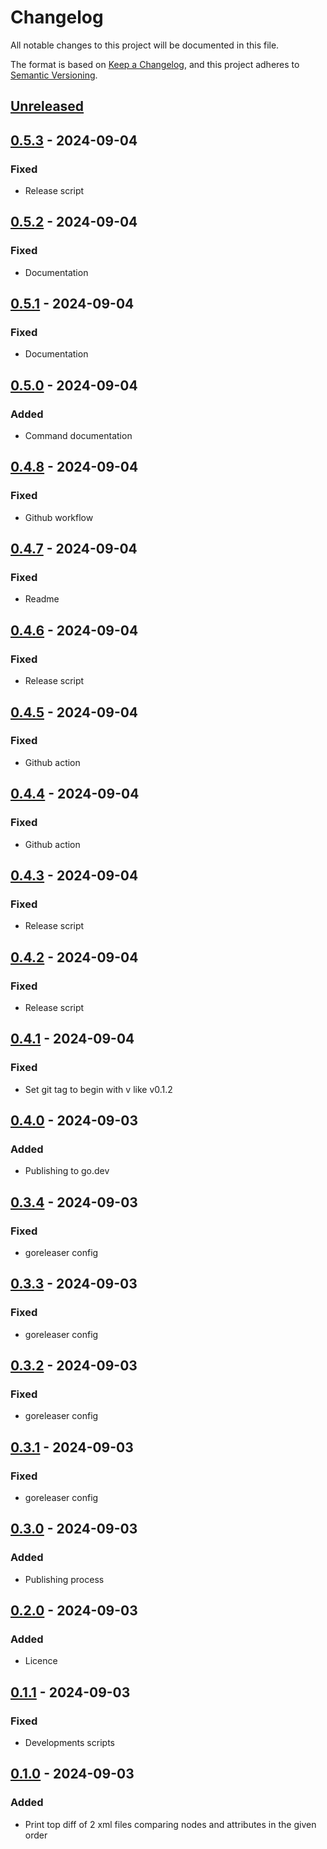 # Changelog
All notable changes to this project will be documented in this file.

The format is based on [Keep a Changelog](https://keepachangelog.com/en/1.0.0/), and this project adheres to [Semantic Versioning](https://semver.org/spec/v2.0.0.html).

## [Unreleased]

## [0.5.3] - 2024-09-04
### Fixed
- Release script

## [0.5.2] - 2024-09-04
### Fixed
- Documentation

## [0.5.1] - 2024-09-04
### Fixed
- Documentation

## [0.5.0] - 2024-09-04
### Added
- Command documentation

## [0.4.8] - 2024-09-04
### Fixed
- Github workflow

## [0.4.7] - 2024-09-04
### Fixed
- Readme

## [0.4.6] - 2024-09-04
### Fixed
- Release script

## [0.4.5] - 2024-09-04
### Fixed
- Github action

## [0.4.4] - 2024-09-04
### Fixed
- Github action

## [0.4.3] - 2024-09-04
### Fixed
- Release script

## [0.4.2] - 2024-09-04
### Fixed
- Release script

## [0.4.1] - 2024-09-04
### Fixed
- Set git tag to begin with v like v0.1.2

## [0.4.0] - 2024-09-03
### Added
- Publishing to go.dev

## [0.3.4] - 2024-09-03
### Fixed
- goreleaser config

## [0.3.3] - 2024-09-03
### Fixed
- goreleaser config

## [0.3.2] - 2024-09-03
### Fixed
- goreleaser config

## [0.3.1] - 2024-09-03
### Fixed
- goreleaser config

## [0.3.0] - 2024-09-03
### Added
- Publishing process

## [0.2.0] - 2024-09-03
### Added
- Licence

## [0.1.1] - 2024-09-03
### Fixed
- Developments scripts

## [0.1.0] - 2024-09-03
### Added
- Print top diff of 2 xml files comparing nodes and attributes in the given order

[Unreleased]: https://github.com/gilcu2/topdiffxml/compare/0.5.3...master
[0.5.3]: https://github.com/gilcu2/topdiffxml/compare/0.5.2...0.5.3
[0.5.2]: https://github.com/gilcu2/topdiffxml/compare/0.5.1...0.5.2
[0.5.1]: https://github.com/gilcu2/topdiffxml/compare/0.5.0...0.5.1
[0.5.0]: https://github.com/gilcu2/topdiffxml/compare/0.4.8...0.5.0
[0.4.8]: https://github.com/gilcu2/topdiffxml/compare/0.4.7...0.4.8
[0.4.7]: https://github.com/gilcu2/topdiffxml/compare/0.4.6...0.4.7
[0.4.6]: https://github.com/gilcu2/topdiffxml/compare/0.4.5...0.4.6
[0.4.5]: https://github.com/gilcu2/topdiffxml/compare/0.4.4...0.4.5
[0.4.4]: https://github.com/gilcu2/topdiffxml/compare/0.4.3...0.4.4
[0.4.3]: https://github.com/gilcu2/topdiffxml/compare/0.4.2...0.4.3
[0.4.2]: https://github.com/gilcu2/topdiffxml/compare/0.4.1...0.4.2
[0.4.1]: https://github.com/gilcu2/topdiffxml.git/compare/0.4.0...0.4.1
[0.4.0]: https://github.com/gilcu2/topdiffxml.git/compare/0.3.4...0.4.0
[0.3.4]: https://github.com/gilcu2/topdiffxml.git/compare/0.3.3...0.3.4
[0.3.3]: https://github.com/gilcu2/topdiffxml.git/compare/0.3.2...0.3.3
[0.3.2]: https://github.com/gilcu2/topdiffxml.git/compare/0.3.1...0.3.2
[0.3.1]: https://github.com/gilcu2/topdiffxml.git/compare/0.3.0...0.3.1
[0.3.0]: https://github.com/gilcu2/topdiffxml.git/compare/0.2.0...0.3.0
[0.2.0]: https://github.com/gilcu2/topdiffxml.git/compare/0.1.1...0.2.0
[0.1.1]: https://github.com/gilcu2/topdiffxml.git/compare/0.1.0...0.1.1
[0.1.0]: https://github.com/gilcu2/topdiffxml.git/tree/0.1.0
